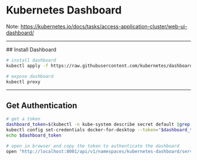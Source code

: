 # Kubernetes Dashboard

Note: https://kubernetes.io/docs/tasks/access-application-cluster/web-ui-dashboard/

----

## Install Dashboard

```bash
# install dashboard
kubectl apply -f https://raw.githubusercontent.com/kubernetes/dashboard/master/aio/deploy/recommended.yaml

# expose dashboard
kubectl proxy
```

----

## Get Authentication

```bash
# get a token
dashboard_token=$(kubectl -n kube-system describe secret default |grep "token:"|awk '{ print $2 }') 
kubectl config set-credentials docker-for-desktop --token="$dashboard_token"
echo $dashboard_token

# open in browser and copy the token to authenticate the dashboard
open "http://localhost:8001/api/v1/namespaces/kubernetes-dashboard/services/https:kubernetes-dashboard:/proxy/#/login"
```


